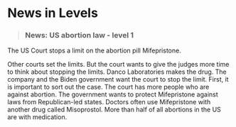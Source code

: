 # News in Levels

> ### News: US abortion law - level 1
The US Court stops a limit on the abortion pill Mifepristone.

Other courts set the limits. But the court wants to give the judges more time to think about stopping the limits. Danco Laboratories makes the drug. The company and the Biden government want the court to stop the limit. First, it is important to sort out the case. The court has more people who are against abortion. The government wants to protect Mifepristone against laws from Republican-led states. Doctors often use Mifepristone with another drug called Misoprostol. More than half of all abortions in the US are with medication.